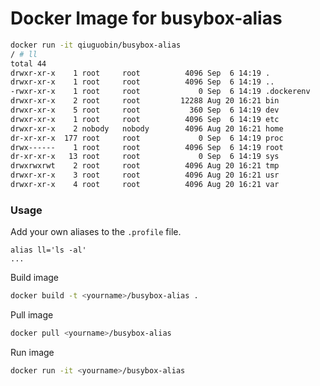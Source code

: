 # Docker Image for busybox-alias


```bash
docker run -it qiuguobin/busybox-alias
/ # ll
total 44
drwxr-xr-x    1 root     root          4096 Sep  6 14:19 .
drwxr-xr-x    1 root     root          4096 Sep  6 14:19 ..
-rwxr-xr-x    1 root     root             0 Sep  6 14:19 .dockerenv
drwxr-xr-x    2 root     root         12288 Aug 20 16:21 bin
drwxr-xr-x    5 root     root           360 Sep  6 14:19 dev
drwxr-xr-x    1 root     root          4096 Sep  6 14:19 etc
drwxr-xr-x    2 nobody   nobody        4096 Aug 20 16:21 home
dr-xr-xr-x  177 root     root             0 Sep  6 14:19 proc
drwx------    1 root     root          4096 Sep  6 14:19 root
dr-xr-xr-x   13 root     root             0 Sep  6 14:19 sys
drwxrwxrwt    2 root     root          4096 Aug 20 16:21 tmp
drwxr-xr-x    3 root     root          4096 Aug 20 16:21 usr
drwxr-xr-x    4 root     root          4096 Aug 20 16:21 var
```

### Usage

Add your own aliases to the `.profile` file.

```
alias ll='ls -al'
...
```

Build image

```bash
docker build -t <yourname>/busybox-alias .
```

Pull image

```bash
docker pull <yourname>/busybox-alias
```

Run image

```bash
docker run -it <yourname>/busybox-alias
```
